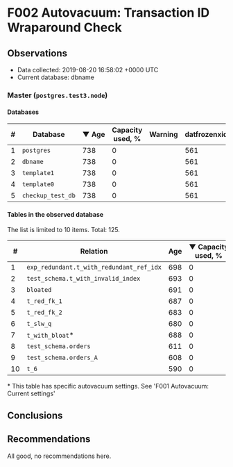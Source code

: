 # F002 Autovacuum: Transaction ID Wraparound Check #

## Observations ##
- Data collected: 2019-08-20 16:58:02 +0000 UTC
- Current database: dbname




### Master (`postgres.test3.node`) ###


#### Databases ####


| \# | Database | &#9660;&nbsp;Age | Capacity used, % | Warning | datfrozenxid |
|--|--------|-----|------------------|---------|--------------|
| 1 |`postgres`|738 |0 |  |561 |
| 2 |`dbname`|738 |0 |  |561 |
| 3 |`template1`|738 |0 |  |561 |
| 4 |`template0`|738 |0 |  |561 |
| 5 |`checkup_test_db`|738 |0 |  |561 |


#### Tables in the observed database ####
The list is limited to 10 items. Total: 125.

| \# | Relation | Age | &#9660;&nbsp;Capacity used, % | Warning |rel_relfrozenxid | toast_relfrozenxid |
|---|-------|-----|------------------|---------|-----------------|--------------------|
| 1 |`exp_redundant.t_with_redundant_ref_idx` |698 |0 |  |601 |0 |
| 2 |`test_schema.t_with_invalid_index` |693 |0 |  |606 |0 |
| 3 |`bloated` |691 |0 |  |608 |0 |
| 4 |`t_red_fk_1` |687 |0 |  |612 |0 |
| 5 |`t_red_fk_2` |683 |0 |  |616 |0 |
| 6 |`t_slw_q` |680 |0 |  |619 |0 |
| 7 |`t_with_bloat`\* |688 |0 |  |611 |0 |
| 8 |`test_schema.orders` |611 |0 |  |688 |0 |
| 9 |`test_schema.orders_A` |608 |0 |  |691 |0 |
| 10 |`t_6` |590 |0 |  |709 |0 |


\* This table has specific autovacuum settings. See 'F001 Autovacuum: Current settings'


## Conclusions ##
 


## Recommendations ##
  All good, no recommendations here.
 

